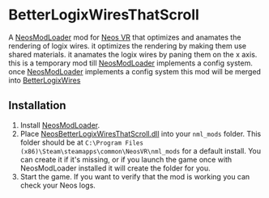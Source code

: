 # BetterLogixWiresThatScroll

A [NeosModLoader](https://github.com/zkxs/NeosModLoader) mod for [Neos VR](https://neos.com/) that optimizes and anamates the rendering of logix wires. it optimizes the rendering by making them use shared materials. it anamates the logix wires by paning them on the x axis. this is a temporary mod till [NeosModLoader](https://github.com/zkxs/NeosModLoader) implements a config system. once [NeosModLoader](https://github.com/zkxs/NeosModLoader) implements a config system this mod will be merged into [BetterLogixWires](https://github.com/eia485/NeosBetterLogixWires/)

## Installation
1. Install [NeosModLoader](https://github.com/zkxs/NeosModLoader).
1. Place [NeosBetterLogixWiresThatScroll.dll](https://github.com/eia485/NeosBetterLogixWiresThatScroll/releases/latest/download/BetterLogixWiresThatScroll.dll) into your `nml_mods` folder. This folder should be at `C:\Program Files (x86)\Steam\steamapps\common\NeosVR\nml_mods` for a default install. You can create it if it's missing, or if you launch the game once with NeosModLoader installed it will create the folder for you.
1. Start the game. If you want to verify that the mod is working you can check your Neos logs.
